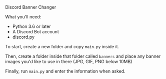 Discord Banner Changer

What you'll need:
- Python 3.6 or later
- A Discord Bot account
- discord.py

To start, create a new folder and copy `main.py` inside it. 

Then, create a folder inside that folder called `banners` and place any banner images you'd like to use in there (JPG, GIF, PNG below 10MB)

Finally, run `main.py` and enter the information when asked.
